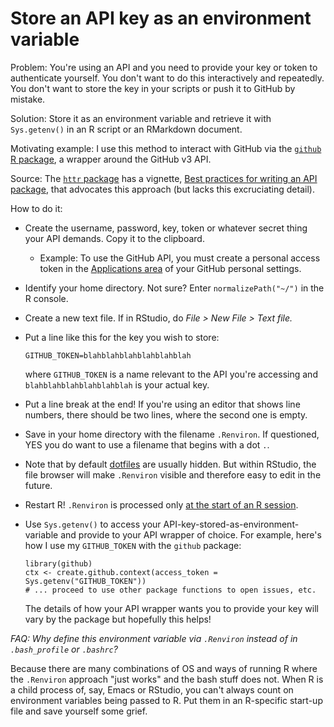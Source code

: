 # Store an API key as an environment variable

Problem: You're using an API and you need to provide your key or token to authenticate yourself. You don't want to do this interactively and repeatedly. You  don't want to store the key in your scripts or push it to GitHub by mistake.

Solution: Store it as an environment variable and retrieve it with `Sys.getenv()` in an R script or an RMarkdown document.

Motivating example: I use this method to interact with GitHub via the [`github` R package](https://github.com/cscheid/rgithub), a wrapper around the GitHub v3 API.

Source: The [`httr` package](https://github.com/hadley/httr) has a vignette, [Best practices for writing an API package](http://cran.r-project.org/web/packages/httr/vignettes/api-packages.html), that advocates this approach (but lacks this excruciating detail).

How to do it:

  * Create the username, password, key, token or whatever secret thing your API demands. Copy it to the clipboard.
  
    - Example: To use the GitHub API, you must create a personal access token in the [Applications area](https://github.com/settings/applications) of your GitHub personal settings.
    
  * Identify your home directory. Not sure? Enter `normalizePath("~/")` in the R console.
  
  * Create a new text file. If in RStudio, do *File > New File > Text file.*
  
  * Put a line like this for the key you wish to store:
  
        GITHUB_TOKEN=blahblahblahblahblahblah
        
    where `GITHUB_TOKEN` is a name relevant to the API you're accessing and `blahblahblahblahblahblah` is your actual key.
    
  * Put a line break at the end! If you're using an editor that shows line numbers, there should be two lines, where the second one is empty.
  
  * Save in your home directory with the filename `.Renviron`. If questioned, YES you do want to use a filename that begins with a dot `.`.
  
  * Note that by default [dotfiles](http://linux.about.com/cs/linux101/g/dot_file.htm) are usually hidden. But within RStudio, the file browser will make `.Renviron` visible and therefore easy to edit in the future.
  
  * Restart R! `.Renviron` is processed only [at the start of an R session](http://stat.ethz.ch/R-manual/R-patched/library/base/html/Startup.html).
  
  * Use `Sys.getenv()` to access your API-key-stored-as-environment-variable and provide to your API wrapper of choice. For example, here's how I use my `GITHUB_TOKEN` with the `github` package:
  
        library(github)
        ctx <- create.github.context(access_token = Sys.getenv("GITHUB_TOKEN"))
        # ... proceed to use other package functions to open issues, etc.
    
    The details of how your API wrapper wants you to provide your key will vary by the package but hopefully this helps!

*FAQ: Why define this environment variable via `.Renviron` instead of in `.bash_profile` or `.bashrc`?*

Because there are many combinations of OS and ways of running R where the `.Renviron` approach "just works" and the bash stuff does not. When R is a child process of, say, Emacs or RStudio, you can't always count on environment variables being passed to R. Put them in an R-specific start-up file and save yourself some grief.
